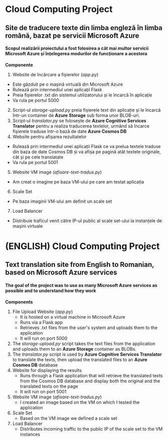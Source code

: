 # Cloud Computing Project
## Site de traducere texte din limba engleză în limba română, bazat pe servicii Microsoft Azure
#### Scopul realizării proiectului a fost folosirea a cât mai multor servicii Microsoft Azure și înțelegerea modurilor de funcționare a acestora

__Componente__
1) Website de încărcare a fișierelor (_app.py_)
  - Este găzduit pe o mașină virtuală din Microsoft Azure
  - Rulează prin intermediul unei aplicații Flask
  - Preia fișierelor .txt din sistemul utilizatorului și le încarcă în aplicație
  - Va rula pe portul 5000
2) Script-ul _storage-upload.py_ preia fișierele text din aplicație și le încarcă într-un container de **Azure Storage** sub forma unor BLOB-uri.
3) Script-ul _translator.py_ se folosește de **Azure Cognitive Services Translator** pentru a realiza traducerea textelor, urmând să încarce fișierele traduse într-o bază de date **Azure Cosmos DB**
4) Website pentru afișarea rezultatelor
  - Rulează prin intermediul unei aplicații Flask ce va prelua textele traduse din baza de date Cosmos DB și va afișa pe pagină atât textele originale, cât și pe cele translatate
  - Va rula pe portul 5001
5) Website VM image (_afisare-text-tradus.py_)
  - Am creat o imagine pe baza VM-ului pe care am testat aplicația
6) Scale Set
  - Pe baza imaginii VM-ului am definit un scale set 
7) Load Balancer
  - Distribuie traficul venit către IP-ul public al scale set-ului la instanțele de mașini virtuale

# (ENGLISH) Cloud Computing Project
## Text translation site from English to Romanian, based on Microsoft Azure services
#### The goal of the project was to use as many Microsoft Azure services as possible and to understand how they work

__Components__
1) File Upload Website (_app.py_)
   - It is hosted on a virtual machine in Microsoft Azure
   - Runs via a Flask app
   - Retrieves .txt files from the user's system and uploads them to the application
   - It will run on port 5000
2) The _storage-upload.py_ script takes the text files from the application and uploads them to an **Azure Storage** container as BLOBs.
3) The _translator.py_ script is used by **Azure Cognitive Services Translator** to translate the texts, then upload the translated files to an **Azure Cosmos DB** database
4) Website for displaying the results
   - Runs through a Flask application that will retrieve the translated texts from the Cosmos DB database and display both the original and the translated texts on the page
   - It will run on port 5001
5) Website VM image (_afisare-text-tradus.py_)
   - I created an image based on the VM on which I tested the application
6) Scale Set
   - Based on the VM image we defined a scale set
7) Load Balancer
   - Distributes incoming traffic to the public IP of the scale set to the VM instances
